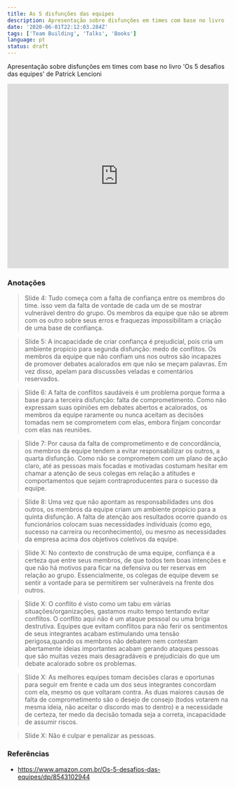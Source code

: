 ```yaml
---
title: As 5 disfunções das equipes
description: Apresentação sobre disfunções em times com base no livro 'Os 5 desafios das equipes' de Patrick Lencioni
date: '2020-06-01T22:12:03.284Z'
tags: ['Team Building', 'Talks', 'Books']
language: pt
status: draft
---
```


Apresentação sobre disfunções em times com base no livro 'Os 5 desafios das equipes' de Patrick Lencioni

<iframe
  src="https://slides.com/diegocosta/5-disfuncoes-equipes/embed"
  width="100%"
  height="420"
  title="As 5 disfunções ​das equipes"
  scrolling="no"
  frameborder="0"
  webkitallowfullscreen
  mozallowfullscreen
  allowfullscreen
></iframe>


### Anotações

> Slide 4: Tudo começa com a falta de confiança entre os membros do time. isso vem da falta de vontade de cada um de se mostrar vulnerável dentro do grupo. Os membros da equipe que não se abrem com os outro sobre seus erros e fraquezas impossibilitam a criação de uma base de confiança.

> Slide 5: A incapacidade de criar confiança é prejudicial, pois cria um ambiente propício para segunda disfunção: medo de conflitos. Os membros da equipe que não confiam uns nos outros são incapazes de promover debates acalorados em que não se meçam palavras. Em vez disso, apelam para discussões veladas e comentários reservados.

> Slide 6: A falta de conflitos saudáveis é um problema porque forma a base para a terceira disfunção: falta de comprometimento. Como não expressam suas opiniões em debates abertos e acalorados, os membros da equipe raramente ou nunca aceitam as decisões tomadas nem se comprometem com elas, embora finjam concordar com elas nas reuniões.

> Slide 7: Por causa da falta de comprometimento e de concordância, os membros da equipe tendem a evitar responsabilizar os outros, a quarta disfunção. Como não se comprometem com um plano de ação claro, até as pessoas mais focadas e motivadas costumam hesitar em chamar a atenção de seus colegas em relação a atitudes e comportamentos que sejam contraproducentes para o sucesso da equipe.

> Slide 8: Uma vez que não apontam as responsabilidades uns dos outros, os membros da equipe criam um ambiente propício para a quinta disfunção. A falta de atenção aos resultados ocorre quando os funcionários colocam suas necessidades individuais (como ego, sucesso na carreira ou reconhecimento), ou mesmo as necessidades da empresa acima dos objetivos coletivos da equipe.

> Slide X: No contexto de construção de uma equipe, confiança é a certeza que entre seus membros, de que todos tem boas intenções e que não há motivos para ficar na defensiva ou ter reservas em relação ao grupo. Essencialmente, os colegas de equipe devem se sentir a vontade para se permitirem ser vulneráveis na frente dos outros.

> Slide X: O conflito é visto como um tabu em várias situações/organizações, gastamos muito tempo tentando evitar conflitos. O conflito aqui não é um ataque pessoal ou uma briga destrutiva. Equipes que evitam conflitos para não ferir os sentimentos de seus integrantes acabam estimulando uma tensão perigosa,quando os membros não debatem nem contestam abertamente ideias importantes acabam gerando ataques pessoas que são muitas vezes mais desagradáveis e prejudiciais do que um debate acalorado sobre os problemas.

> Slide X: As melhores equipes tomam decisões claras e oportunas para seguir em frente e cada um dos seus integrantes concordam com ela, mesmo os que voltaram contra. As duas maiores causas de falta de comprometimento são o desejo de consejo (todos votarem na mesma ideia, não aceitar o discordo mas to dentro) e a necessidade de certeza, ter medo da decisão tomada seja a correta, incapacidade de assumir riscos.

> Slide X: Não é culpar e penalizar as pessoas.

### Referências

- https://www.amazon.com.br/Os-5-desafios-das-equipes/dp/8543102944

